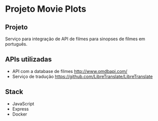 # Projeto Movie Plots

## Projeto

Serviço para integração de API de filmes para sinopses de filmes em português.

## APIs utilizadas

- API com a database de filmes http://www.omdbapi.com/
- Serviço de tradução https://github.com/LibreTranslate/LibreTranslate

## Stack

- JavaScript
- Express
- Docker
